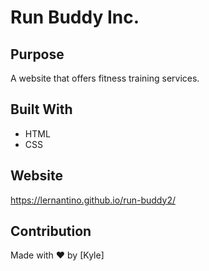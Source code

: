 # Run Buddy Inc.

## Purpose
A website that offers fitness training services.

## Built With
* HTML
* CSS

## Website
https://lernantino.github.io/run-buddy2/

## Contribution
Made with ❤️ by [Kyle]
